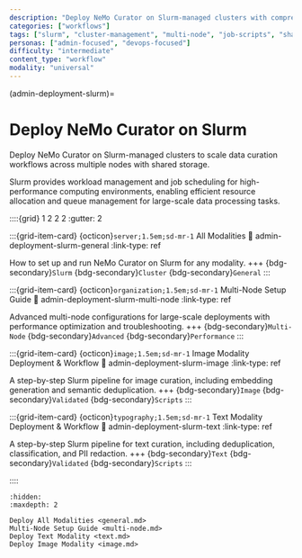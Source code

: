 ```yaml
---
description: "Deploy NeMo Curator on Slurm-managed clusters with comprehensive guides for all modalities and multi-node configurations"
categories: ["workflows"]
tags: ["slurm", "cluster-management", "multi-node", "job-scripts", "shared-filesystem", "deployment"]
personas: ["admin-focused", "devops-focused"]
difficulty: "intermediate"
content_type: "workflow"
modality: "universal"
---
```


(admin-deployment-slurm)=
# Deploy NeMo Curator on Slurm

Deploy NeMo Curator on Slurm-managed clusters to scale data curation workflows across multiple nodes with shared storage. 

Slurm provides workload management and job scheduling for high-performance computing environments, enabling efficient resource allocation and queue management for large-scale data processing tasks.

::::{grid} 1 2 2 2
:gutter: 2

:::{grid-item-card} {octicon}`server;1.5em;sd-mr-1` All Modalities
:link: admin-deployment-slurm-general
:link-type: ref

How to set up and run NeMo Curator on Slurm for any modality.
+++
{bdg-secondary}`Slurm`
{bdg-secondary}`Cluster`
{bdg-secondary}`General`
:::

:::{grid-item-card} {octicon}`organization;1.5em;sd-mr-1` Multi-Node Setup Guide
:link: admin-deployment-slurm-multi-node
:link-type: ref

Advanced multi-node configurations for large-scale deployments with performance optimization and troubleshooting.
+++
{bdg-secondary}`Multi-Node`
{bdg-secondary}`Advanced`
{bdg-secondary}`Performance`
:::

:::{grid-item-card} {octicon}`image;1.5em;sd-mr-1` Image Modality Deployment & Workflow
:link: admin-deployment-slurm-image
:link-type: ref

A step-by-step Slurm pipeline for image curation, including embedding generation and semantic deduplication.
+++
{bdg-secondary}`Image`
{bdg-secondary}`Validated`
{bdg-secondary}`Scripts`
:::

:::{grid-item-card} {octicon}`typography;1.5em;sd-mr-1` Text Modality Deployment & Workflow
:link: admin-deployment-slurm-text
:link-type: ref

A step-by-step Slurm pipeline for text curation, including deduplication, classification, and PII redaction.
+++
{bdg-secondary}`Text`
{bdg-secondary}`Validated`
{bdg-secondary}`Scripts`
:::

::::

```{toctree}
:hidden:
:maxdepth: 2

Deploy All Modalities <general.md>
Multi-Node Setup Guide <multi-node.md>
Deploy Text Modality <text.md>
Deploy Image Modality <image.md>
```
